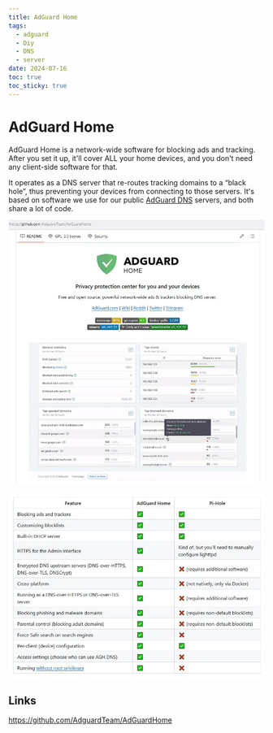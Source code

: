 ```yaml
---
title: AdGuard Home
tags:
  - adguard
  - Diy
  - DNS
  - server
date: 2024-07-16
toc: true
toc_sticky: true
---
```



# AdGuard Home
AdGuard Home is a network-wide software for blocking ads and tracking. After you set it up, it'll cover ALL your home devices, and you don't need any client-side software for that.

It operates as a DNS server that re-routes tracking domains to a “black hole”, thus preventing your devices from connecting to those servers. It's based on software we use for our public [AdGuard DNS](https://adguard-dns.io/) servers, and both share a lot of code.

![](../_asset/2024-02-06-AdGuard_image_1.jpg)

![](../_asset/2024-02-06-AdGuard_image_2.jpg)

## Links
<https://github.com/AdguardTeam/AdGuardHome>

